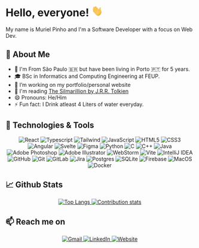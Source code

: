 # Hello, everyone! <img src="https://github.com/MurielPinho/MurielPinho/blob/main/Images/wave.gif" width="30px" height="30px">
My name is Muriel Pinho and I'm a Software Developer with a focus on Web Dev. 

## 🤔 About Me
- 📍 I'm From São Paulo 🇧🇷 but have been living in Porto 🇵🇹 for 5 years. 
- 🎓 BSc in Informatics and Computing Engineering at FEUP.
- 🔭 I’m working on my portfolio/personal website
- 📖 I'm reading [The Silmarillion by J.R.R. Tolkien](https://www.goodreads.com/book/show/7332.The_Silmarillion)
- 😄 Pronouns: He/Him
- ⚡ Fun fact: I Drink atleast 4 Liters of water everyday.

## 🔧 Technologies & Tools
<p align="center">
<img alt="React" src="https://img.shields.io/badge/react-%2320232a.svg?style=for-the-badge&logo=react&logoColor=%2361DAFB"/>
<img alt="Typescript" src="https://img.shields.io/badge/TypeScript-007ACC?style=for-the-badge&logo=typescript&logoColor=white"/>
<img alt="Tailwind" src="https://img.shields.io/badge/Tailwind_CSS-38B2AC?style=for-the-badge&logo=tailwind-css&logoColor=white"/>
<img alt="JavaScript" src="https://img.shields.io/badge/javascript-%23323330.svg?style=for-the-badge&logo=javascript&logoColor=%23F7DF1E"/> <img alt="HTML5" src="https://img.shields.io/badge/html5-%23E34F26.svg?style=for-the-badge&logo=html5&logoColor=white"/> <img alt="CSS3" src="https://img.shields.io/badge/css3-%231572B6.svg?style=for-the-badge&logo=css3&logoColor=white"/> 
<img alt="Angular" src="https://img.shields.io/badge/Angular-DD0031?style=for-the-badge&logo=angular&logoColor=white"/>
<img alt="Svelte" src="https://img.shields.io/badge/Svelte-4A4A55?style=for-the-badge&logo=svelte&logoColor=FF3E00"/> <img alt="Figma" src="https://img.shields.io/badge/figma-%23F24E1E.svg?style=for-the-badge&logo=figma&logoColor=white"/> <img alt="Python" src="https://img.shields.io/badge/python-%2314354C.svg?style=for-the-badge&logo=python&logoColor=white"/> <img alt="C" src="https://img.shields.io/badge/c-%2300599C.svg?style=for-the-badge&logo=c&logoColor=white"/> 
<img alt="C++" src="https://img.shields.io/badge/c++-%2300599C.svg?style=for-the-badge&logo=c%2B%2B&logoColor=white"/> <img alt="Java" src="https://img.shields.io/badge/java-%23ED8B00.svg?style=for-the-badge&logo=java&logoColor=white"/> <img alt="Adobe Photoshop" src="https://img.shields.io/badge/adobephotoshop-%2331A8FF.svg?style=for-the-badge&logo=adobephotoshop&logoColor=white"/> <img alt="Adobe Illustrator" src="https://img.shields.io/badge/adobeillustrator-%23FF9A00.svg?style=for-the-badge&logo=adobeillustrator&logoColor=white"/> <img alt="WebStorm" src="https://img.shields.io/badge/WebStorm-000000?style=for-the-badge&logo=WebStorm&logoColor=white"/> <img alt="Vite" src="https://img.shields.io/badge/vite-%23646CFF.svg?style=for-the-badge&logo=vite&logoColor=white"/> <img alt="IntelliJ IDEA" src="https://img.shields.io/badge/IntelliJIDEA-000000.svg?style=for-the-badge&logo=intellij-idea&logoColor=white"/> <img alt="GitHub" src="https://img.shields.io/badge/github-%23121011.svg?style=for-the-badge&logo=github&logoColor=white"/> <img alt="Git" src="https://img.shields.io/badge/git-%23F05033.svg?style=for-the-badge&logo=git&logoColor=white"/>  <img alt="GitLab" src="https://img.shields.io/badge/gitlab-%23181717.svg?style=for-the-badge&logo=gitlab&logoColor=white"/> <img alt="Jira" src="https://img.shields.io/badge/Jira-0052CC?style=for-the-badge&logo=Jira&logoColor=white"/> <img alt="Postgres" src ="https://img.shields.io/badge/postgres-%23316192.svg?style=for-the-badge&logo=postgresql&logoColor=white"/> <img alt="SQLite" src ="https://img.shields.io/badge/sqlite-%2307405e.svg?style=for-the-badge&logo=sqlite&logoColor=white"/> <img alt="Firebase" src="https://img.shields.io/badge/firebase-%23039BE5.svg?style=for-the-badge&logo=firebase"/> <img alt="MacOS" src="https://img.shields.io/badge/MacOS-000000?style=for-the-badge&logo=Apple&logoColor=white"> 
<img alt="Docker" src="https://img.shields.io/badge/docker-%230db7ed.svg?style=for-the-badge&logo=docker&logoColor=white"/> 
 </p>
 
## 📈 Github Stats

<p align="center">
 <a href="https://github.com/MurielPinho"> 
  <img alt="Top Langs" src="https://github-readme-stats.vercel.app/api/top-langs/?username=anuraghazra&layout=compact&theme=dracula&hide_border=true)](https://github.com/anuraghazra/github-readme-stats" >
 </a>
 <a href="https://github.com/MurielPinho"> 
  <img alt="Contribution stats" src="https://github-readme-stats.vercel.app/api?username=murielpinho&show_icons=true&theme=dracula&include_all_commits=true&hide=contribs,stars&hide_border=true&custom_title=Contributions&count_private=true&line_height=30">
 </a>
</p>

## 📫 Reach me on 

<p align="center">
 <a href="mailto:Muriel.apinho@gmail.com"> 
  <img alt="Gmail" src="https://img.shields.io/badge/Gmail-D14836?style=for-the-badge&logo=gmail&logoColor=white" >
 </a>
 <a href="https://linkedin.com/in/murielpinho"> 
  <img alt="LinkedIn" src="https://img.shields.io/badge/linkedin-%230077B5.svg?style=for-the-badge&logo=linkedin&logoColor=white">
 </a>
 <a href="https://murielpinho.github.io"> 
  <img alt="Website" src="https://img.shields.io/badge/-My Portfolio-%23E0234E.svg?style=for-the-badge">
 </a>

</p>
 
  

